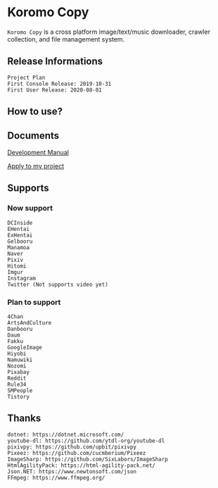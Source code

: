 # Koromo Copy

`Koromo Copy` is a cross platform image/text/music downloader, crawler collection, and file management system.

## Release Informations

```
Project Plan
First Console Release: 2019-10-31
First User Release: 2020-08-01
```

## How to use?

## Documents

[Development Manual](Document/Development.md)

[Apply to my project](Document/Embedding.md)

## Supports

### Now support

```
DCInside
EHentai
ExHentai
Gelbooru
Manamoa
Naver
Pixiv
Hitomi
Imgur
Instagram
Twitter (Not supports video yet)
```

### Plan to support

```
4Chan
ArtsAndCulture
Danbooru
Daum
Fakku
GoogleImage
Hiyobi
Namuwiki
Nozomi
Pixabay
Reddit
Rule34
SMPeople
Tistory
```

## Thanks

```
dotnet: https://dotnet.microsoft.com/
youtube-dl: https://github.com/ytdl-org/youtube-dl
pixivpy: https://github.com/upbit/pixivpy
Pixeez: https://github.com/cucmberium/Pixeez
ImageSharp: https://github.com/SixLabors/ImageSharp
HtmlAgilityPack: https://html-agility-pack.net/
Json.NET: https://www.newtonsoft.com/json
FFmpeg: https://www.ffmpeg.org/
```